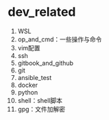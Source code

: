 # dev_related
1. WSL
2. op_and_cmd：一些操作与命令
3. vim配置
4. ssh
5. gitbook_and_github
6. git
7. ansible_test
8. docker
9. python
10. shell：shell脚本
11. gpg：文件加解密
